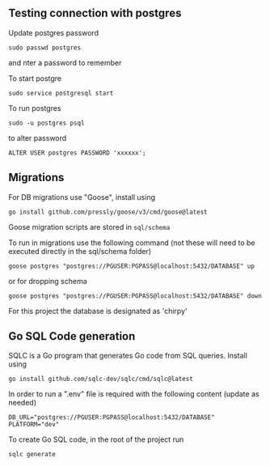 ## Testing connection with postgres

Update postgres password
```
sudo passwd postgres
```

and nter a password to remember

To start postgre

```
sudo service postgresql start
```

To run postgres
```
sudo -u postgres psql
```
to alter password

```
ALTER USER postgres PASSWORD 'xxxxxx';
```


## Migrations

For DB migrations use "Goose", install using

```shell
go install github.com/pressly/goose/v3/cmd/goose@latest
```

Goose migration scripts are stored in `sql/schema`

To run in migrations use the following command (not these will need to be executed directly in the sql/schema folder)

```shell
goose postgres "postgres://PGUSER:PGPASS@localhost:5432/DATABASE" up
```

or for dropping schema

```shell
goose postgres "postgres://PGUSER:PGPASS@localhost:5432/DATABASE" down
```

For this project the database is designated as 'chirpy'

## Go SQL Code generation

SQLC is a Go program that generates Go code from SQL queries. Install using

```shell
go install github.com/sqlc-dev/sqlc/cmd/sqlc@latest
```

In order to run a ".env" file is required with the following content (update as needed)

```
DB_URL="postgres://PGUSER:PGPASS@localhost:5432/DATABASE"
PLATFORM="dev"
```

To create Go SQL code, in the root of the project run

```
sqlc generate
```